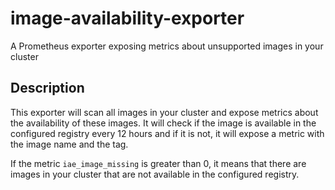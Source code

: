# image-availability-exporter

A Prometheus exporter exposing metrics about unsupported images in your cluster

## Description

This exporter will scan all images in your cluster and expose metrics about the 
availability of these images. It will check if the image is available in the 
configured registry every 12 hours and if it is not, it will expose a metric 
with the image name and the tag.

If the metric `iae_image_missing` is greater than 0, it means that there are
images in your cluster that are not available in the configured registry.
